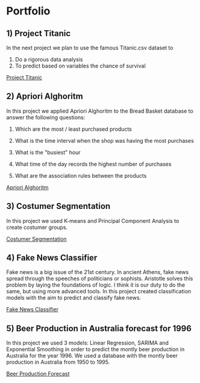 # Portfolio

## 1) Project Titanic
In the next project we plan to use the famous Titanic.csv dataset to 
1) Do a rigorous data analysis
2) To predict based on variables the chance of survival

[Project Titanic](https://github.com/Segith/Projects/blob/main/Proiect%20TITANIC.ipynb)


## 2) Apriori Alghoritm

In this project we applied Apriori Alghoritm to the Bread Basket database to answer the following questions:
1) Which are the most / least purchased products

2) What is the time interval when the shop was having the most purchases

3) What is the "busiest" hour

4) What time of the day records the highest number of purchases

5) What are the association rules between the products

[Apriori Alghoritm](https://github.com/Segith/Projects/blob/main/Apropri.ipynb)


## 3) Costumer Segmentation

In this project we used K-means and Principal Component Analysis to create costumer groups.

[Costumer Segmentation](https://github.com/Segith/Projects/blob/main/Costumer%20Segmentation.ipynb)

## 4) Fake News Classifier 

Fake news is a big issue of the 21st century. In ancient Athens, fake news spread through the speeches of politicians or sophists. Aristotle solves this problem by laying the foundations of logic. I think it is our duty to do the same, but using more advanced tools. In this project created classification models with the aim to predict and classify fake news.

[Fake News Classifier](https://github.com/Segith/Projects/blob/main/Fake%20News%20Project.ipynb)

## 5) Beer Production in Australia forecast for 1996

In this project we used 3 models: Linear Regression, SARIMA and Exponential Smoothing in order to predict the montly beer production in Australia for the year 1996. We used a database with the montly beer production in Australia from 1950 to 1995. 

[Beer Production Forecast](https://github.com/Segith/Projects/blob/main/Monthly%20Beer%20Production%20Australia%20for%201996.ipynb)
